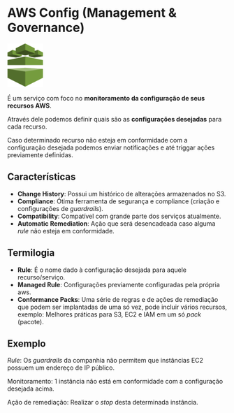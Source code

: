 # AWS Config (Management & Governance)

<img height=100px; alt="config" src="../../../images/aws-config.png" />

É um serviço com foco no **monitoramento da configuração de seus recursos AWS**.

Através dele podemos definir quais são as **configurações desejadas** para cada recurso.

Caso determinado recurso não esteja em conformidade com a configuração desejada podemos enviar notificações e até triggar ações previamente definidas.

## Características

- **Change History**: Possui um histórico de alterações armazenados no S3.
- **Compliance**: Ótima ferramenta de segurança e compliance (criação e configurações de *guardrails*).
- **Compatibility**: Compatível com grande parte dos serviços atualmente.
- **Automatic Remediation**: Ação que será desencadeada caso alguma *rule* não esteja em conformidade.

## Termilogia

- **Rule**: É o nome dado à configuração desejada para aquele recurso/serviço.
- **Managed Rule**: Configurações previamente configuradas pela própria aws.
- **Conformance Packs**: Uma série de regras e de ações de remediação que podem ser implantadas de uma só vez, pode incluir vários recursos, exemplo: Melhores práticas para S3, EC2 e IAM em um só *pack* (pacote).

## Exemplo

*Rule*: Os *guardrails* da companhia não permitem que instâncias EC2 possuem um endereço de IP público.

Monitoramento: 1 instância não está em conformidade com a configuração desejada acima.

Ação de remediação: Realizar o *stop* desta determinada instância.